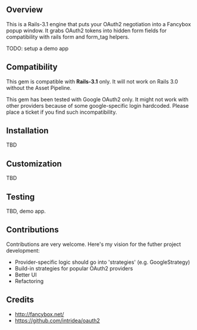 Overview
--------

This is a Rails-3.1 engine that puts your OAuth2 negotiation into a Fancybox popup window.
It grabs OAuth2 tokens into hidden form fields for compatibility with rails form and form_tag helpers.

TODO: setup a demo app

Compatibility
-------------

This gem is compatible with **Rails-3.1** only. It will not work on Rails 3.0 without the Asset Pipeline. 

This gem has been tested with Google OAuth2 only. It might not work with other providers because of some google-specific 
login hardcoded. Please place a ticket if you find such incompatibility.

Installation
------------

TBD

Customization
-------------

TBD

Testing
-------

TBD, demo app.


Contributions
-------------

Contributions are very welcome. Here's my vision for the futher project development:

* Provider-specific logic should go into 'strategies' (e.g. GoogleStrategy)
* Build-in strategies for popular OAuth2 providers
* Better UI 
* Refactoring 
 


Credits
-------

* http://fancybox.net/
* https://github.com/intridea/oauth2

